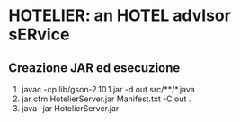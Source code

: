 # HOTELIER: an HOTEL advIsor sERvice
## Creazione JAR ed esecuzione
1. javac -cp lib/gson-2.10.1.jar -d out src/**/*.java 
2. jar cfm HotelierServer.jar Manifest.txt -C out . 
3. java -jar HotelierServer.jar  